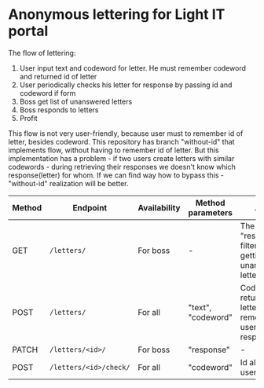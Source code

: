 # Anonymous lettering for Light IT portal

The flow of lettering:
1. User input text and codeword for letter. He must remember codeword and returned id of letter
2. User periodically checks his letter for response by passing id and codeword if form
3. Boss get list of unanswered letters
4. Boss responds to letters
5. Profit

This flow is not very user-friendly, because user must to remember id of letter, besides codeword.
This repository has branch "without-id" that implements flow, without having to remember id of letter.
But this implementation has a problem - if two users create letters with similar codewords - during retrieving their responses we doesn't know which response(letter) for whom.
If we can find way how to bypass this - "without-id" realization will be better.


| Method | Endpoint                     | Availability | Method parameters  | Additional                                                                             |
| ------ | ---------------------------- | ------------ | ------------------ | -------------------------------------------------------------------------------------- |
| GET    | `/letters/`                  | For boss     | -                  | The "response__isnull" filter works for getting unanswered letters                     |
| POST   | `/letters/`                  | For all      | "text", "codeword" | Codeword and returned id of letter must be remembered by user for retrieving response. |
| PATCH  | `/letters/<id>/`             | For boss     | "response"         | -                                                                                      |
| POST   | `/letters/<id>/check/`       | For all      | "codeword"         | Id also passed by user.                                                                |
